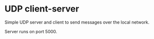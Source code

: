 # UDP client-server
Simple UDP server and client to send messages over the local network.

Server runs on port 5000.
